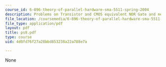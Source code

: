 ```yaml
---
course_id: 6-896-theory-of-parallel-hardware-sma-5511-spring-2004
description: Problems on Transistor and CMOS equivalent NOR Gate and network routing.
file_location: /coursemedia/6-896-theory-of-parallel-hardware-sma-5511-spring-2004/4d0fd76f27a28bbd853238a22a788e7a_ps8.pdf
file_type: application/pdf
layout: pdf
title: ps8.pdf
type: course
uid: 4d0fd76f27a28bbd853238a22a788e7a

---
```

None
